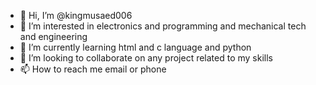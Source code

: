 - 👋 Hi, I’m @kingmusaed006
- 👀 I’m interested in electronics and programming and mechanical tech and engineering
- 🌱 I’m currently learning html and c language and python
- 💞️ I’m looking to collaborate on any project related to my skills 
- 📫 How to reach me email or phone

<!---
kingmusaed006/kingmusaed006 is a ✨ special ✨ repository because its `README.md` (this file) appears on your GitHub profile.
You can click the Preview link to take a look at your changes.
--->
